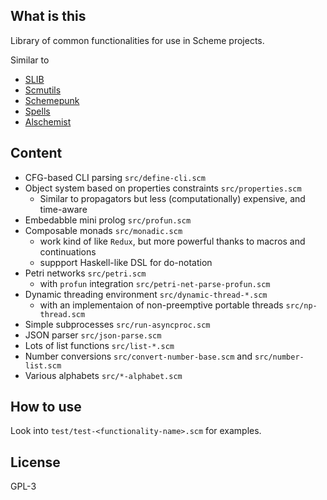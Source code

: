 
## What is this

Library of common functionalities for use in Scheme projects.

Similar to

- [SLIB](https://people.csail.mit.edu/jaffer/SLIB.html)
- [Scmutils](https://groups.csail.mit.edu/mac/users/gjs/6946/installation.html)
- [Schemepunk](https://github.com/ar-nelson/schemepunk)
- [Spells](https://github.com/rotty/spells/tree/master/spells)
- [Alschemist](https://github.com/ashinn/alschemist)

## Content

- CFG-based CLI parsing `src/define-cli.scm`
- Object system based on properties constraints `src/properties.scm`
  - Similar to propagators but less (computationally) expensive, and time-aware
- Embedabble mini prolog `src/profun.scm`
- Composable monads `src/monadic.scm`
  - work kind of like `Redux`, but more powerful thanks to macros and continuations
  - suppport Haskell-like DSL for do-notation
- Petri networks `src/petri.scm`
  - with `profun` integration `src/petri-net-parse-profun.scm`
- Dynamic threading environment `src/dynamic-thread-*.scm`
  - with an implementaion of non-preemptive portable threads `src/np-thread.scm`
- Simple subprocesses `src/run-asyncproc.scm`
- JSON parser `src/json-parse.scm`
- Lots of list functions `src/list-*.scm`
- Number conversions `src/convert-number-base.scm` and `src/number-list.scm`
- Various alphabets `src/*-alphabet.scm`

## How to use

Look into `test/test-<functionality-name>.scm` for examples.

## License

GPL-3
